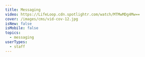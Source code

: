 ```yaml
---
title: Messaging
video: https://LifeLoop.cdn.spotlightr.com/watch/MTMwMDg4Mw==
cover: /images/cms/vid-cov-12.jpg
isNew: false
isMobile: false
topics:
  - messaging
userTypes:
  - staff
---
```

